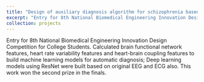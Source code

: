 ```yaml
---
title: "Design of auxiliary diagnosis algorithm for schizophrenia based on feature fusion of EEG and ECG"
excerpt: "Entry for 8th National Biomedical Engineering Innovation Design Competition for College Students. Calculated brain functional network features, heart rate variability features and heart-brain coupling features to build machine learning models for automatic diagnosis. This work won the second prize in the finals.<br>[PDF](../files/BCICIV_report.pdf)/[PPT](../files/B030079.pdf)<br>[<img src='/images/spinesegment_small.png'>](../images/spinesegment.png)"
collection: projects
---
```


Entry for 8th National Biomedical Engineering Innovation Design Competition for College Students. Calculated brain functional network features, heart rate variability features and heart-brain coupling features to build machine learning models for automatic diagnosis; Deep learning models using ResNet were built based on original EEG and ECG also. This work won the second prize in the finals.

